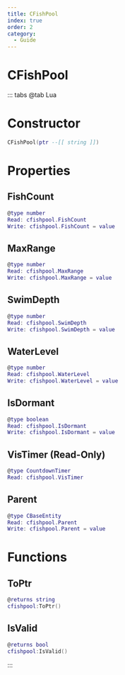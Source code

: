 ```yaml
---
title: CFishPool
index: true
order: 2
category:
  - Guide
---
```


# CFishPool

::: tabs
@tab Lua
# Constructor
```lua
CFishPool(ptr --[[ string ]])
```
# Properties
## FishCount 
```lua
@type number
Read: cfishpool.FishCount
Write: cfishpool.FishCount = value
```
## MaxRange 
```lua
@type number
Read: cfishpool.MaxRange
Write: cfishpool.MaxRange = value
```
## SwimDepth 
```lua
@type number
Read: cfishpool.SwimDepth
Write: cfishpool.SwimDepth = value
```
## WaterLevel 
```lua
@type number
Read: cfishpool.WaterLevel
Write: cfishpool.WaterLevel = value
```
## IsDormant 
```lua
@type boolean
Read: cfishpool.IsDormant
Write: cfishpool.IsDormant = value
```
## VisTimer (Read-Only)
```lua
@type CountdownTimer
Read: cfishpool.VisTimer
```
## Parent 
```lua
@type CBaseEntity
Read: cfishpool.Parent
Write: cfishpool.Parent = value
```
# Functions
## ToPtr
```lua
@returns string
cfishpool:ToPtr()
```
## IsValid
```lua
@returns bool
cfishpool:IsValid()
```

:::
